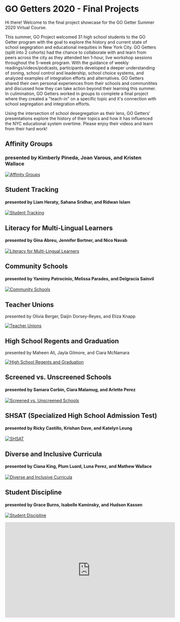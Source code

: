 # GO Getters 2020 - Final Projects

Hi there! Welcome to the final project showcase for the GO Getter Summer 2020 Virtual Course. 

This summer, GO Project welcomed 31 high school students to the GO Getter program with the goal to explore the history and current state of school segegration and educational inequities in New York City. GO Getters (split into 2 cohorts) had the chance to collaborate with and learn from peers across the city as they attended ten 1-hour, live workshop sessions throughout the 5-week program. With the guidance of weekly readings/videos/podcasts, participants developed a deeper understanding of zoning, school control and leadership, school choice systems, and analyzed examples of integration efforts and alternatives. GO Getters shared their own personal experiences from their schools and communitites and discussed how they can take action beyond their learning this summer. In culimination, GO Getters worked in groups to complete a final project where they created a "teach-in" on a specific topic and it's connection with school segregation and integration efforts. 

Using the intersection of school desegregation as their lens, GO Getters' presentations explore the history of their topics and how it has influenced the NYC educational system overtime. Please enjoy their videos and learn from their hard work!

## Affinity Groups
	
### presented by Kimberly Pineda, Joan Varous, and Kristen Wallace

[![Affinity Groups](http://img.youtube.com/vi/nsr5swWqfUY/0.jpg)](http://www.youtube.com/watch?v=nsr5swWqfUY "Affinity Groups #gogetters2020")


## Student Tracking
	
#### presented by Liam Heraty, Sahana Sridhar, and Ridwan Islam

[![Student Tracking](http://img.youtube.com/vi/inpDtmXZp6c/0.jpg)](http://www.youtube.com/watch?v=inpDtmXZp6c "Student Tracking #gogetters2020")


## Literacy for Multi-Lingual Learners

#### presented by Gina Abreu, Jennifer Bortner, and Nico Navab

[![Literacy for Multi-Lingual Learners](http://img.youtube.com/vi/48wbLAWcRME/0.jpg)](http://www.youtube.com/watch?v=48wbLAWcRME "Literacy for Multi-Lingual Learners #gogetters2020")


## Community Schools
	
#### presented by Yareimy Patrocinio, Melissa Parades, and Delgracia Sainvil
	
[![Community Schools](http://img.youtube.com/vi/TQrJofYAXmc/0.jpg)](http://www.youtube.com/watch?v=TQrJofYAXmc "Community Schools #gogetters2020")


## Teacher Unions
	
presented by Olivia Berger, Daijin Dorsey-Reyes, and Eliza Knapp
	
[![Teacher Unions](http://img.youtube.com/vi/N-_k-vbahbA/0.jpg)](http://www.youtube.com/watch?v=N-_k-vbahbA "Teacher Unions #gogetters2020")


## High School Regents and Graduation
	
presented by Maheen Ali, Jayla Gilmore, and Ciara McNamara

[![High School Regents and Graduation](http://img.youtube.com/vi/H5gHeLrN7kE/0.jpg)](http://www.youtube.com/watch?v=H5gHeLrN7kE "High School Regents and Graduation #gogetters2020")


## Screened vs. Unscreened Schools
	
#### presented by Samara Corbin, Ciara Malamug, and Arlette Perez
	
[![Screened vs. Unscreened Schools](http://img.youtube.com/vi/uUTrzwoufB4/0.jpg)](http://www.youtube.com/watch?v=uUTrzwoufB4 "Screened vs. Unscreened Schools #gogetters2020")


## SHSAT (Specialized High School Admission Test)
	
#### presented by Ricky Castillo, Krishan Dave, and Katelyn Leung
	
[![SHSAT](http://img.youtube.com/vi/yMX1DMPTskc/0.jpg)](http://www.youtube.com/watch?v=yMX1DMPTskc "SHSAT #gogetters2020")


## Diverse and Inclusive Curricula
	
#### presented by Ciana King, Plum Luard, Luna Perez, and Mathew Wallace

[![Diverse and Inclusive Curricula](http://img.youtube.com/vi/ItrzXUjgFlo/0.jpg)](http://www.youtube.com/watch?v=ItrzXUjgFlo "Diverse and Inclusive Curricula #gogetters2020")


## Student Discipline
	
#### presented by Grace Burns, Isabelle Kaminsky, and Hudson Kassen

[![Student Discipline](http://img.youtube.com/vi/9zPCz3fB1Rs/0.jpg)](http://www.youtube.com/watch?v=9zPCz3fB1Rs "Student Discipline #gogetter2020")



<iframe width="560" height="315" src="https://www.youtube.com/embed/yMX1DMPTskc" frameborder="0" allow="accelerometer; autoplay; encrypted-media; gyroscope; picture-in-picture" allowfullscreen></iframe>

